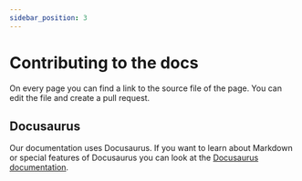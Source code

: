 ```yaml
---
sidebar_position: 3
---
```


# Contributing to the docs

On every page you can find a link to the source file of the page. You can edit the file and create a pull request.

## Docusaurus

Our documentation uses Docusaurus. If you want to learn about Markdown or special features of Docusaurus you can look at the [Docusaurus documentation](https://docusaurus.io/docs). 